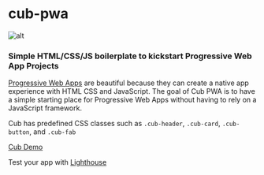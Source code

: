 # cub-pwa 
![alt](https://cub-pwa.firebaseapp.com/images/icons/icon-180x180.png)
### Simple HTML/CSS/JS boilerplate to kickstart Progressive Web App Projects

[Progressive Web Apps](https://developers.google.com/web/progressive-web-apps/) are beautiful because they can create a native app experience with HTML CSS and JavaScript. The goal of Cub PWA is to have a simple starting place for Progressive Web Apps without having to rely on a JavaScript framework.

Cub has predefined CSS classes such as `.cub-header`, `.cub-card`, `.cub-button`, and `.cub-fab`

[Cub Demo](https://cub-pwa.firebaseapp.com/)

Test your app with [Lighthouse](https://developers.google.com/web/tools/lighthouse/)
